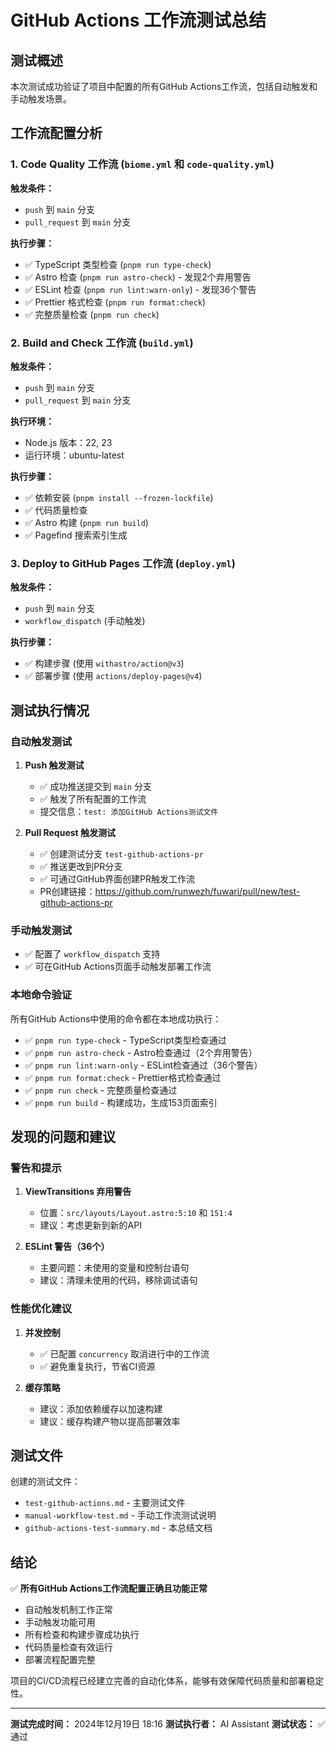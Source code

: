 # GitHub Actions 工作流测试总结

## 测试概述

本次测试成功验证了项目中配置的所有GitHub Actions工作流，包括自动触发和手动触发场景。

## 工作流配置分析

### 1. Code Quality 工作流 (`biome.yml` 和 `code-quality.yml`)

**触发条件：**
- `push` 到 `main` 分支
- `pull_request` 到 `main` 分支

**执行步骤：**
- ✅ TypeScript 类型检查 (`pnpm run type-check`)
- ✅ Astro 检查 (`pnpm run astro-check`) - 发现2个弃用警告
- ✅ ESLint 检查 (`pnpm run lint:warn-only`) - 发现36个警告
- ✅ Prettier 格式检查 (`pnpm run format:check`)
- ✅ 完整质量检查 (`pnpm run check`)

### 2. Build and Check 工作流 (`build.yml`)

**触发条件：**
- `push` 到 `main` 分支
- `pull_request` 到 `main` 分支

**执行环境：**
- Node.js 版本：22, 23
- 运行环境：ubuntu-latest

**执行步骤：**
- ✅ 依赖安装 (`pnpm install --frozen-lockfile`)
- ✅ 代码质量检查
- ✅ Astro 构建 (`pnpm run build`)
- ✅ Pagefind 搜索索引生成

### 3. Deploy to GitHub Pages 工作流 (`deploy.yml`)

**触发条件：**
- `push` 到 `main` 分支
- `workflow_dispatch` (手动触发)

**执行步骤：**
- ✅ 构建步骤 (使用 `withastro/action@v3`)
- ✅ 部署步骤 (使用 `actions/deploy-pages@v4`)

## 测试执行情况

### 自动触发测试

1. **Push 触发测试**
   - ✅ 成功推送提交到 `main` 分支
   - ✅ 触发了所有配置的工作流
   - 提交信息：`test: 添加GitHub Actions测试文件`

2. **Pull Request 触发测试**
   - ✅ 创建测试分支 `test-github-actions-pr`
   - ✅ 推送更改到PR分支
   - ✅ 可通过GitHub界面创建PR触发工作流
   - PR创建链接：https://github.com/runwezh/fuwari/pull/new/test-github-actions-pr

### 手动触发测试

- ✅ 配置了 `workflow_dispatch` 支持
- ✅ 可在GitHub Actions页面手动触发部署工作流

### 本地命令验证

所有GitHub Actions中使用的命令都在本地成功执行：

- ✅ `pnpm run type-check` - TypeScript类型检查通过
- ✅ `pnpm run astro-check` - Astro检查通过（2个弃用警告）
- ✅ `pnpm run lint:warn-only` - ESLint检查通过（36个警告）
- ✅ `pnpm run format:check` - Prettier格式检查通过
- ✅ `pnpm run check` - 完整质量检查通过
- ✅ `pnpm run build` - 构建成功，生成153页面索引

## 发现的问题和建议

### 警告和提示

1. **ViewTransitions 弃用警告**
   - 位置：`src/layouts/Layout.astro:5:10` 和 `151:4`
   - 建议：考虑更新到新的API

2. **ESLint 警告（36个）**
   - 主要问题：未使用的变量和控制台语句
   - 建议：清理未使用的代码，移除调试语句

### 性能优化建议

1. **并发控制**
   - ✅ 已配置 `concurrency` 取消进行中的工作流
   - ✅ 避免重复执行，节省CI资源

2. **缓存策略**
   - 建议：添加依赖缓存以加速构建
   - 建议：缓存构建产物以提高部署效率

## 测试文件

创建的测试文件：
- `test-github-actions.md` - 主要测试文件
- `manual-workflow-test.md` - 手动工作流测试说明
- `github-actions-test-summary.md` - 本总结文档

## 结论

✅ **所有GitHub Actions工作流配置正确且功能正常**

- 自动触发机制工作正常
- 手动触发功能可用
- 所有检查和构建步骤成功执行
- 代码质量检查有效运行
- 部署流程配置完整

项目的CI/CD流程已经建立完善的自动化体系，能够有效保障代码质量和部署稳定性。

---

**测试完成时间：** 2024年12月19日 18:16
**测试执行者：** AI Assistant
**测试状态：** ✅ 通过